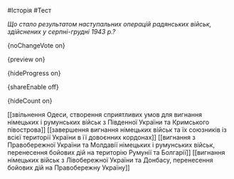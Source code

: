 #Історія #Тест

*Що стало результатом наступальних операцій радянських військ, здійснених у серпні-грудні 1943 р.?*

{noChangeVote on}

{preview on}

{hideProgress on}

{shareEnable off}

{hideCount on}

[[звільнення Одеси, створення сприятливих умов для вигнання німецьких і румунських військ з Південної України та Кримського півострова]]
[[завершення вигнання німецьких військ та їх союзників із всієї території України в її довоєнних кордонах]]
[[вигнання з Правобережної України та Молдавії німецьких і румунських військ, перенесення бойових дій на територію Румунії та Болгарії]]
[[вигнання німецьких військ з Лівобережної України та Донбасу, перенесення бойових дій на Правобережну Україну]]
